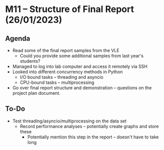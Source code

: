 # M11 – Structure of Final Report (26/01/2023)

## Agenda
- Read some of the final report samples from the VLE
	- Could you provide some additional samples from last year's students?
- Managed to log into lab computer and access it remotely via SSH
- Looked into different concurrency methods in Python
	- I/O bound tasks – threading and asyncio
	- CPU-bound tasks – multiprocessing
- Go over final report structure and demonstration – questions on the project plan document.
## To-Do
- Test threading/asyncio/multiprocessing on the data set
	- Record performance analyses – potentially create graphs and store these
		- Potentially mention this step in the report – doesn't have to take long